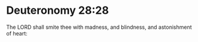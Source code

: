 # Deuteronomy 28:28

The LORD shall smite thee with madness, and blindness, and astonishment of heart: